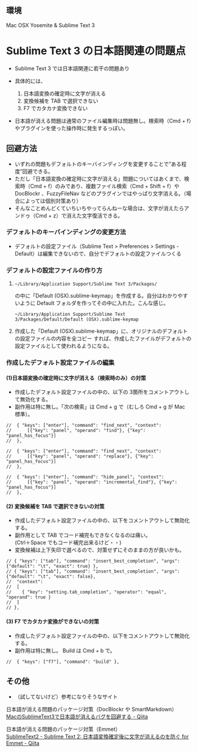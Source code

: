 
## 環境

Mac OSX Yosemite & Sublime Text 3

# Sublime Text 3 の日本語関連の問題点

* Sublime Text 3 では日本語関連に若干の問題あり
* 具体的には、
	1. 日本語変換の確定時に文字が消える
	2. 変換候補を TAB で選択できない
	3. F7 でカタカナ変換できない

* 日本語が消える問題は通常のファイル編集時は問題無し。検索時（Cmd + f）やプラグインを使った操作時に発生するっぽい。

## 回避方法

* いずれの問題もデフォルトのキーバインディングを変更することで”ある程度”回避できる。
* ただし「日本語変換の確定時に文字が消える」問題についてはあくまで、検索時（Cmd + f）のみであり、複数ファイル検索（Cmd + Shift + f）や
DocBlockr 、FuzzyFileNav などのプラグインではやっぱり文字消える。（場合によっては個別対策あり）
* そんなことめんどくていちいちやってらんねーな場合は、文字が消えたらアンドゥ（Cmd + z）で消えた文字復活できる。

### デフォルトのキーバインディングの変更方法

* デフォルトの設定ファイル（Sublime Text > Preferences > Settings - Default）は編集できないので、自分でデフォルトの設定ファイルつくる

### デフォルトの設定ファイルの作り方

1. 
	```
	~/Library/Application Support/Sublime Text 3/Packages/
	```

	の中に「Default (OSX).sublime-keymap」を作成する。自分はわかりやすいように Default フォルダを作ってその中に入れた。こんな感じ。

	```
	~/Library/Application Support/Sublime Text 3/Packages/Default/Default (OSX).sublime-keymap
	```

2. 作成した「Default (OSX).sublime-keymap」に、オリジナルのデフォルトの設定ファイルの内容を全コピー
すれば、作成したファイルがデフォルトの設定ファイルとして使われるようになる。


### 作成したデフォルト設定ファイルの編集

#### (1)日本語変換の確定時に文字が消える（検索時のみ）の対策

* 作成したデフォルト設定ファイルの中の、以下の 3箇所をコメントアウトして無効化する。
* 副作用は特に無し。「次の検索」は Cmd + g で（むしろ Cmd + g が Mac 標準）。

```
//	{ "keys": ["enter"], "command": "find_next", "context":
//		[{"key": "panel", "operand": "find"}, {"key": "panel_has_focus"}]
//	},
```

```
//	{ "keys": ["enter"], "command": "find_next", "context":
//		[{"key": "panel", "operand": "replace"}, {"key": "panel_has_focus"}]
//	},
```

```
//	{ "keys": ["enter"], "command": "hide_panel", "context":
//		[{"key": "panel", "operand": "incremental_find"}, {"key": "panel_has_focus"}]
//	},
```


#### (2) 変換候補を TAB で選択できないの対策

* 作成したデフォルト設定ファイルの中の、以下をコメントアウトして無効化する。  
* 副作用として TAB でコード補完もできなくなるのは痛い。  
(Ctrl＋Space でもコード補完出来るけど・・)
* 変換候補は上下矢印で選べるので、対策せずにそのままの方が良いかも。


```
// { "keys": ["tab"], "command": "insert_best_completion", "args": {"default": "\t", "exact": true} },
// { "keys": ["tab"], "command": "insert_best_completion", "args": {"default": "\t", "exact": false},
//  "context":
//  [
//    { "key": "setting.tab_completion", "operator": "equal", "operand": true }
//  ]
// },
```

#### (3) F7 でカタカナ変換ができないの対策

* 作成したデフォルト設定ファイルの中の、以下をコメントアウトして無効化する。
* 副作用は特に無し。 Build は Cmd + b で。

```
//	{ "keys": ["f7"], "command": "build" },
```

## その他

* （試してないけど）参考になりそうなサイト

日本語が消える問題のパッケージ対策（DocBlockr や SmartMarkdown）  
<a href="http://qiita.com/uskiita/items/e0a39d72445db7c78e21">MacのSublimeText3で日本語が消えるバグを回避する - Qiita</a>

日本語が消える問題のパッケージ対策（Emmet）  
<a href="http://qiita.com/akey/items/150dfa27d50a94ffb6fd">SublimeText2 - Sublime Text 2: 日本語変換確定後に文字が消えるのを防ぐ for Emmet - Qiita</a>


